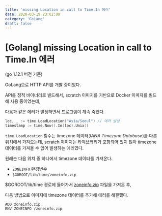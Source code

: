 ```yaml
---
title: 'missing Location in call to Time.In 에러'
date: 2020-03-19 23:02:00
category: 'GoLang'
draft: false
---
```

# [Golang] missing Location in call to Time.In 에러

(go 1.12.1 버전 기준)

GoLang으로 HTTP API를 개발 중이었다.

API를 정적 바이너리로 빌드해서, scratch 이미지를 기반으로 Docker 이미지를 빌드해 사용 중이었는데,

다음과 같은 에러가 발생하면서 프로그램이 계속 죽었다.

```go
loc, _ := time.LoadLocation("Asia/Seoul") // 에러 발생
timestamp := time.Now().In(loc).Unix()
```

`time.LoadLocation` 함수는 timezone 데이터(*IANA Timezone Database*)를 다른 위치에서 가져오는데, scratch 이미지는 라이브러리가 포함되어 있지 않아 timezone 데이터를 가져올 수 없어 발생하는 에러였다.

원래는 다음 위치 중 하나에서 timezone 데이터를 가져온다.

- `ZONEINFO` 환경변수
- `$GOROOT/lib/time/zoneinfo.zip`

$GOROOT/lib/time 경로에 들어가서 [zoneinfo.zip](http://zoneinfo.zip) 파일을 가져온 후,

다음 방법으로 이미지에 timezone 데이터를 추가해 에러를 해결했다.

```docker
ADD zoneinfo.zip
ENV ZONEINFO /zoneinfo.zip
```